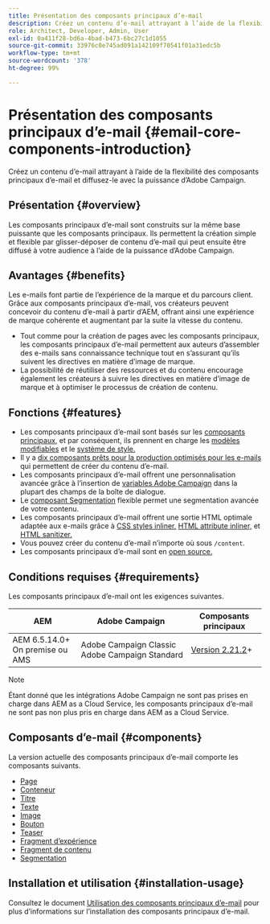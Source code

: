 ```yaml
---
title: Présentation des composants principaux d’e-mail
description: Créez un contenu d’e-mail attrayant à l’aide de la flexibilité des composants principaux d’e-mail et diffusez-le avec la puissance d’Adobe Campaign.
role: Architect, Developer, Admin, User
exl-id: 0a411f28-bd6a-4bad-b473-6bc27c1d1055
source-git-commit: 33976c0e745ad091a142109f70541f01a31edc5b
workflow-type: tm+mt
source-wordcount: '378'
ht-degree: 99%

---
```



# Présentation des composants principaux d’e-mail {#email-core-components-introduction}

Créez un contenu d’e-mail attrayant à l’aide de la flexibilité des composants principaux d’e-mail et diffusez-le avec la puissance d’Adobe Campaign.

## Présentation {#overview}

Les composants principaux d’e-mail sont construits sur la même base puissante que les composants principaux. Ils permettent la création simple et flexible par glisser-déposer de contenu d’e-mail qui peut ensuite être diffusé à votre audience à l’aide de la puissance d’Adobe Campaign.

## Avantages {#benefits}

Les e-mails font partie de l’expérience de la marque et du parcours client. Grâce aux composants principaux d’e-mail, vos créateurs peuvent concevoir du contenu d’e-mail à partir d’AEM, offrant ainsi une expérience de marque cohérente et augmentant par la suite la vitesse du contenu.

* Tout comme pour la création de pages avec les composants principaux, les composants principaux d’e-mail permettent aux auteurs d’assembler des e-mails sans connaissance technique tout en s’assurant qu’ils suivent les directives en matière d’image de marque.
* La possibilité de réutiliser des ressources et du contenu encourage également les créateurs à suivre les directives en matière d’image de marque et à optimiser le processus de création de contenu.

## Fonctions {#features}

* Les composants principaux d’e-mail sont basés sur les [composants principaux,](/help/introduction.md) et par conséquent, ils prennent en charge les [modèles modifiables](https://experienceleague.adobe.com/docs/experience-manager-cloud-service/sites/authoring/features/templates.html?lang=fr) et le [système de style.](https://experienceleague.adobe.com/docs/experience-manager-cloud-service/content/sites/authoring/features/style-system.html?lang=fr)
* Il y a [dix composants prêts pour la production optimisés pour les e-mails](#components) qui permettent de créer du contenu d’e-mail.
* Les composants principaux d’e-mail offrent une personnalisation avancée grâce à l’insertion de [variables Adobe Campaign](campaign-variables.md) dans la plupart des champs de la boîte de dialogue.
* Le [composant Segmentation](/help/email/components/segmentation.md) flexible permet une segmentation avancée de votre contenu.
* Les composants principaux d’e-mail offrent une sortie HTML optimale adaptée aux e-mails grâce à [CSS styles inliner,](https://github.com/adobe/aem-core-email-components/wiki/CSS-Styles-Inliner:-Technical-documentation) [HTML attribute inliner,](https://github.com/adobe/aem-core-email-components/wiki/HTML-Inliner) et [HTML sanitizer.](https://github.com/adobe/aem-core-email-components/wiki/HTML-Sanitizing)
* Vous pouvez créer du contenu d’e-mail n’importe où sous `/content`.
* Les composants principaux d’e-mail sont en [open source.](https://github.com/adobe/aem-core-email-components)

## Conditions requises {#requirements}

Les composants principaux d’e-mail ont les exigences suivantes.

| AEM | Adobe Campaign  | Composants principaux |
|---|---|---|
| AEM 6.5.14.0+<br>On premise ou AMS | Adobe Campaign Classic<br>Adobe Campaign Standard | [Version 2.21.2](/help/versions.md)+ |

>[!NOTE]
>
>Étant donné que les intégrations Adobe Campaign ne sont pas prises en charge dans AEM as a Cloud Service, les composants principaux d’e-mail ne sont pas non plus pris en charge dans AEM as a Cloud Service.

## Composants d’e-mail {#components}

La version actuelle des composants principaux d’e-mail comporte les composants suivants.

* [Page](components/page.md)
* [Conteneur](components/container.md)
* [Titre](components/title.md)
* [Texte](components/text.md)
* [Image](components/image.md)
* [Bouton](components/button.md)
* [Teaser](components/teaser.md)
* [Fragment d’expérience](components/experience-fragment.md)
* [Fragment de contenu](components/content-fragment.md)
* [Segmentation](components/segmentation.md)

## Installation et utilisation {#installation-usage}

Consultez le document [Utilisation des composants principaux d’e-mail](using.md) pour plus d’informations sur l’installation des composants principaux d’e-mail.
